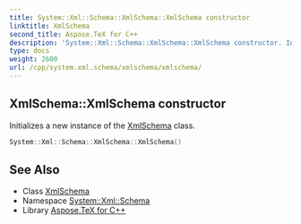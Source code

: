 ```yaml
---
title: System::Xml::Schema::XmlSchema::XmlSchema constructor
linktitle: XmlSchema
second_title: Aspose.TeX for C++
description: 'System::Xml::Schema::XmlSchema::XmlSchema constructor. Initializes a new instance of the XmlSchema class in C++.'
type: docs
weight: 2600
url: /cpp/system.xml.schema/xmlschema/xmlschema/
---
```

## XmlSchema::XmlSchema constructor


Initializes a new instance of the [XmlSchema](../) class.

```cpp
System::Xml::Schema::XmlSchema::XmlSchema()
```

## See Also

* Class [XmlSchema](../)
* Namespace [System::Xml::Schema](../../)
* Library [Aspose.TeX for C++](../../../)

